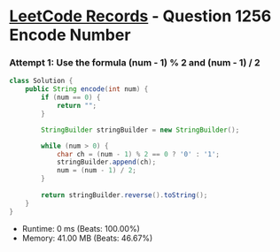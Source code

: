 # [LeetCode Records](../../README.md) - Question 1256 Encode Number

### Attempt 1: Use the formula (num - 1) % 2 and (num - 1) / 2
```java
class Solution {
    public String encode(int num) {
        if (num == 0) {
            return "";
        }

        StringBuilder stringBuilder = new StringBuilder();

        while (num > 0) {
            char ch = (num - 1) % 2 == 0 ? '0' : '1';
            stringBuilder.append(ch);
            num = (num - 1) / 2;
        }
        
        return stringBuilder.reverse().toString();
    }
}
```
- Runtime: 0 ms (Beats: 100.00%)
- Memory: 41.00 MB (Beats: 46.67%)

<br>
